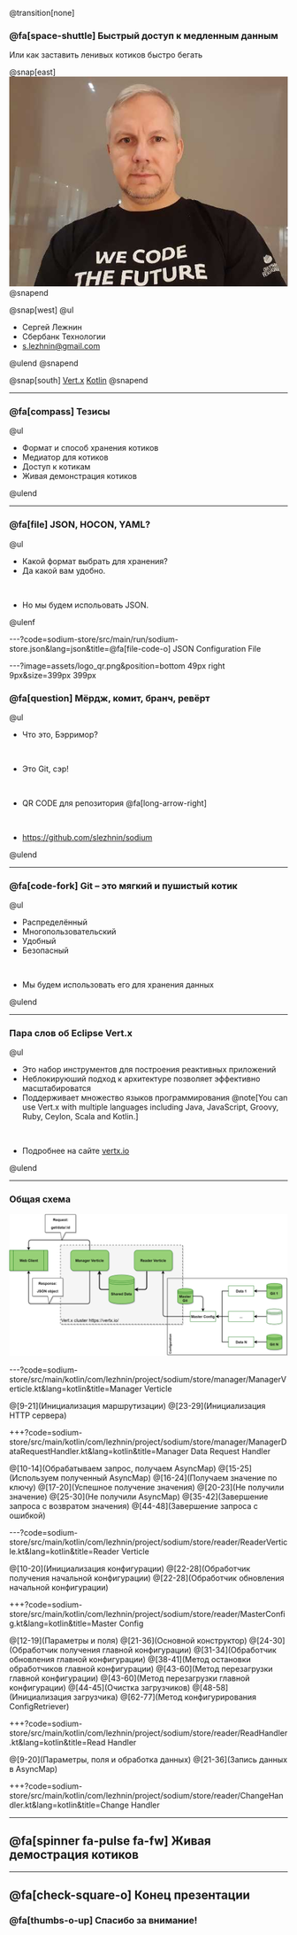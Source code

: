 @transition[none]

### @fa[space-shuttle] Быстрый доступ к медленным данным​

Или как заставить ленивых  котиков  быстро бегать​

@snap[east]
![Profile Photo](assets/profile_photo.jpg)
@snapend

@snap[west]
@ul

- Сергей Лежнин
- Сбербанк Технологии
- [s.lezhnin@gmail.com](mailto:s.lezhnin@gmail.com)

@ulend
@snapend

@snap[south]
[Vert.x](https://vertx.io) [Kotlin](https://kotlinlang.org)
@snapend

---
### @fa[compass] Тезисы​

@ul

- Формат и способ хранения котиков​
- Медиатор для котиков​
- Доступ к котикам​
- Живая демонстрация котиков

@ulend

---
### @fa[file] JSON, HOCON, YAML?​

@ul

- Какой формат выбрать для хранения?
- Да какой вам удобно.

<br>

- Но мы будем испольовать JSON.

@ulenf

---?code=sodium-store/src/main/run/sodium-store.json&lang=json&title=@fa[file-code-o] JSON Configuration File

---?image=assets/logo_qr.png&position=bottom 49px right 9px&size=399px 399px
### @fa[question] Мёрдж, комит, бранч, ревёрт

@ul

- Что это, Бэрримор?​

<br>

- Это Git, сэр!​

<br>

- QR CODE для репозитория @fa[long-arrow-right]

<br>

- https://github.com/slezhnin/sodium

@ulend

---
### @fa[code-fork] Git – это мягкий и пушистый котик​

@ul

- Распределённый​
- Многопользовательский​
- Удобный​
- Безопасный​

​<br>

- Мы будем использовать его для хранения данных​

@ulend

---
### Пара слов об Eclipse Vert.x

@ul

- Это набор инструментов для построения реактивных приложений
- Неблокируюший подход к архитектуре позволяет эффективно масштабироватся
- Поддерживает множество языков программирования @note[You can use Vert.x with multiple languages including Java, JavaScript, Groovy, Ruby, Ceylon, Scala and Kotlin.]

<br>

- Подробнее на сайте [vertx.io](https://vertx.io/)

@ulend

---
### Общая схема

![General Schema](assets/general_schema.png)

---?code=sodium-store/src/main/kotlin/com/lezhnin/project/sodium/store/manager/ManagerVerticle.kt&lang=kotlin&title=Manager Verticle

@[9-21](Инициализация маршрутизации)
@[23-29](Инициализация HTTP сервера)

+++?code=sodium-store/src/main/kotlin/com/lezhnin/project/sodium/store/manager/ManagerDataRequestHandler.kt&lang=kotlin&title=Manager Data Request Handler

@[10-14](Обрабатываем запрос, получаем AsyncMap)
@[15-25](Используем полученный AsyncMap)
@[16-24](Получаем значение по ключу)
@[17-20](Успешное получение значения)
@[20-23](Не получили значение)
@[25-30](Не получили AsyncMap)
@[35-42](Завершение запроса с возвратом значения)
@[44-48](Завершение запроса с ошибкой)

---?code=sodium-store/src/main/kotlin/com/lezhnin/project/sodium/store/reader/ReaderVerticle.kt&lang=kotlin&title=Reader Verticle

@[10-20](Инициализация конфигурации)
@[22-28](Обработчик получения начальной конфигурации)
@[22-28](Обработчик обновления начальной конфигурации)

+++?code=sodium-store/src/main/kotlin/com/lezhnin/project/sodium/store/reader/MasterConfig.kt&lang=kotlin&title=Master Config

@[12-19](Параметры и поля)
@[21-36](Основной конструктор)
@[24-30](Обработчик получения главной конфигурации)
@[31-34](Обработчик обновления главной конфигурации)
@[38-41](Метод остановки обработчиков главной конфигурации)
@[43-60](Метод перезагрузки главной конфигурации)
@[43-60](Метод перезагрузки главной конфигурации)
@[44-45](Очистка загрузчиков)
@[48-58](Инициализация загрузчика)
@[62-77](Метод конфигурирования ConfigRetriever)

+++?code=sodium-store/src/main/kotlin/com/lezhnin/project/sodium/store/reader/ReadHandler.kt&lang=kotlin&title=Read Handler

@[9-20](Параметры, поля и обработка данных)
@[21-36](Запись данных в AsyncMap)

+++?code=sodium-store/src/main/kotlin/com/lezhnin/project/sodium/store/reader/ChangeHandler.kt&lang=kotlin&title=Change Handler

---
## @fa[spinner fa-pulse fa-fw] Живая демострация котиков

---
## @fa[check-square-o] Конец презентации
### @fa[thumbs-o-up] Спасибо за внимание!
